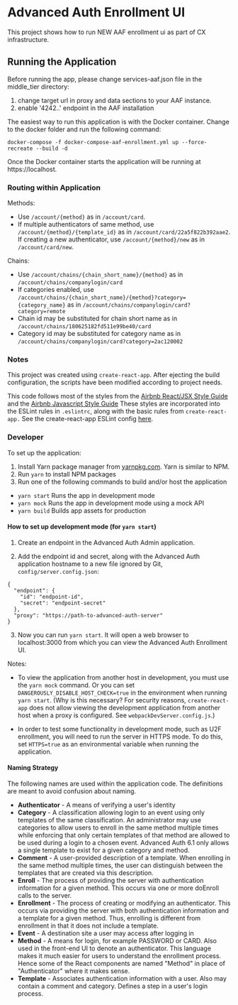 # Advanced Auth Enrollment UI

This project shows how to run NEW AAF enrollment ui as part of CX infrastructure.

## Running the Application

Before running the app, please change services-aaf.json file in the middle_tier directory:
1. change target url in proxy and data sections to your AAF instance.
2. enable '4242..' endpoint in the AAF installation


The easiest way to run this application is with the Docker container.  Change to the docker folder and run the following command:

```
docker-compose -f docker-compose-aaf-enrollment.yml up --force-recreate --build -d
```

Once the Docker container starts the application will be running at https://localhost.


### Routing within Application

Methods:

- Use `/account/{method}` as in `/account/card`.
- If multiple authenticators of same method, use `/account/{method}/{template_id}` as in `/account/card/22a5f822b392aae2`.
  If creating a new authenticator, use `/account/{method}/new` as in `/account/card/new`.

Chains:

- Use `/account/chains/{chain_short_name}/{method}` as in `/account/chains/companylogin/card`
- If categories enabled, use `/account/chains/{chain_short_name}/{method}?category={category_name}`
  as in `/account/chains/companylogin/card?category=remote`
- Chain id may be substituted for chain short name as in `/account/chains/180625182fd511e99be40/card`
- Category id may be substituted for category name as in `/account/chains/companylogin/card?category=2ac120002`

### Notes

This project was created using `create-react-app`. After ejecting the build configuration,
the scripts have been modified according to project needs.

This code follows most of the styles from the
[Airbnb React/JSX Style Guide](https://github.com/airbnb/javascript/tree/master/react)
and the [Airbnb Javascript Style Guide](https://github.com/airbnb/javascript)
These styles are incorporated into the ESLint rules in `.eslintrc`, along with the basic
rules from `create-react-app.` See the create-react-app ESLint config
[here](https://github.com/facebook/create-react-app/blob/v1.1.4/packages/eslint-config-react-app/index.js).

### Developer

To set up the application:

1. Install Yarn package manager from [yarnpkg.com](https://yarnpkg.com/). Yarn is similar to NPM.
2. Run `yarn` to install NPM packages
3. Run one of the following commands to build and/or host the application

- `yarn start` Runs the app in development mode
- `yarn mock` Runs the app in development mode using a mock API
- `yarn build` Builds app assets for production

#### How to set up development mode (for `yarn start`)

1. Create an endpoint in the Advanced Auth Admin application.

2. Add the endpoint id and secret, along
with the Advanced Auth application hostname to a new file ignored by Git, 
`config/server.config.json`:

```
{
  "endpoint": {
    "id": "endpoint-id",
    "secret": "endpoint-secret"
  },
  "proxy": "https://path-to-advanced-auth-server"
}
```

3. Now you can run `yarn start`. It will open a web browser to localhost:3000 from which you can view the
Advanced Auth Enrollment UI. 

Notes:

- To view the application from another host in development, you must use the `yarn mock` command. Or you can
set `DANGEROUSLY_DISABLE_HOST_CHECK=true` in the environment when running `yarn start`. (Why is this necessary?
For security reasons, `create-react-app` does not allow viewing the development application from another host when a proxy is configured.
See `webpackDevServer.config.js`.) 

- In order to test some functionality in development mode, such as U2F enrollment, you will need to run the server in HTTPS mode.
To do this, set `HTTPS=true` as an environmental variable when running the application.

#### Naming Strategy

The following names are used within the application code. The definitions are meant to avoid confusion about naming.

- **Authenticator** - A means of verifying a user's identity
- **Category** - A classification allowing login to an event using only templates of the same classification.
  An administrator may use categories to allow users to enroll in the same method multiple times while
  enforcing that only certain templates of that method are allowed to be used during a login to a chosen event.
  Advanced Auth 6.1 only allows a single template to exist for a given category and method.
- **Comment** - A user-provided description of a template. When enrolling in the same method multiple times, the user
  can distinguish between the templates that are created via this description.
- **Enroll** - The process of providing the server with authentication information for a given method.
  This occurs via one or more doEnroll calls to the server.
- **Enrollment** - The process of creating or modifying an authenticator. This occurs via providing the 
  server with both authentication information and a template for a given method. Thus, enrolling is
  different from enrollment in that it does not include a template.
- **Event** - A destination site a user may access after logging in
- **Method** - A means for login, for example PASSWORD or CARD.
  Also used in the front-end UI to denote an authenticator. This language makes it much easier
  for users to understand the enrollment process. Hence some of the React components are
  named "Method" in place of "Authenticator" where it makes sense.
- **Template** - Associates authentication information with a user. Also may contain a comment and category.
  Defines a step in a user's login process.
  
